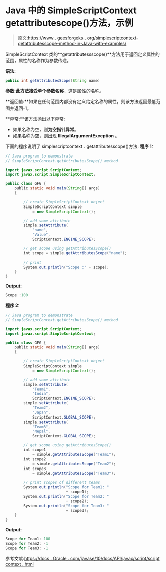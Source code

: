 # Java 中的 SimpleScriptContext getattributescope()方法，示例

> 原文:[https://www . geesforgeks . org/simplescriptcontext-getattributesscope-method-in-Java-with-examples/](https://www.geeksforgeeks.org/simplescriptcontext-getattributesscope-method-in-java-with-examples/)

SimpleScriptContext 类的**getattributessscope()**方法用于返回定义属性的范围，属性的名称作为参数传递。

**语法:**

```java
public int getAttributesScope(String name)

```

**参数:**此方法接受单个参数**名称**，这是属性的名称。

**返回值:**如果在任何范围内都没有定义给定名称的属性，则该方法返回最低范围并返回-1。

**异常:**该方法抛出以下异常:

*   如果名称为空，则**为空指针异常**。
*   如果名称为空，则出现 **IllegalArgumentException** 。

下面的程序说明了 simplescriptcontext . getattributesscope()方法:
**程序 1:**

```java
// Java program to demonstrate
// SimpleScriptContext.getAttributesScope() method

import javax.script.ScriptContext;
import javax.script.SimpleScriptContext;

public class GFG {
    public static void main(String[] args)
    {

        // create SimpleScriptContext object
        SimpleScriptContext simple
            = new SimpleScriptContext();

        // add some attribute
        simple.setAttribute(
            "name",
            "Value",
            ScriptContext.ENGINE_SCOPE);

        // get scope using getAttributesScope()
        int scope = simple.getAttributesScope("name");

        // print
        System.out.println("Scope :" + scope);
    }
}
```

**Output:**

```java
Scope :100

```

**程序 2:**

```java
// Java program to demonstrate
// SimpleScriptContext.getAttributesScope() method

import javax.script.ScriptContext;
import javax.script.SimpleScriptContext;

public class GFG {
    public static void main(String[] args)
    {

        // create SimpleScriptContext object
        SimpleScriptContext simple
            = new SimpleScriptContext();

        // add some attribute
        simple.setAttribute(
            "Team1",
            "India",
            ScriptContext.ENGINE_SCOPE);
        simple.setAttribute(
            "Team2",
            "Japan",
            ScriptContext.GLOBAL_SCOPE);
        simple.setAttribute(
            "Team3",
            "Nepal",
            ScriptContext.GLOBAL_SCOPE);

        // get scope using getAttributesScope()
        int scope1
            = simple.getAttributesScope("Team1");
        int scope2
            = simple.getAttributesScope("Team2");
        int scope3
            = simple.getAttributesScope("Team3");

        // print scopes of different teams
        System.out.println("Scope for Team1: "
                           + scope1);
        System.out.println("Scope for Team2: "
                           + scope2);
        System.out.println("Scope for Team3: "
                           + scope3);
    }
}
```

**Output:**

```java
Scope for Team1: 100
Scope for Team2: -1
Scope for Team3: -1

```

参考文献:[https://docs . Oracle . com/javase/10/docs/API/javax/script/script context . html](https://docs.oracle.com/javase/10/docs/api/javax/script/ScriptContext.html)